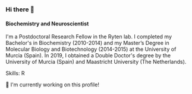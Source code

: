 ### Hi there 👋
#### Biochemistry and Neuroscientist

I'm a Postdoctoral Research Fellow in the Ryten lab. I completed my Bachelor's in Biochemistry (2010-2014) and my Master’s Degree in Molecular Biology and Biotechnology (2014-2015) at the University of Murcia (Spain). In 2019, I obtained a Double Doctor's degree by the University of Murcia (Spain) and Maastricht University (The Netherlands).

Skills: R

:wrench: I'm currently working on this profile! 
